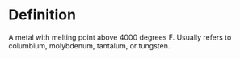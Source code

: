 # Definition

A metal with melting point above 4000 degrees F. Usually refers to
columbium, molybdenum, tantalum, or tungsten.
